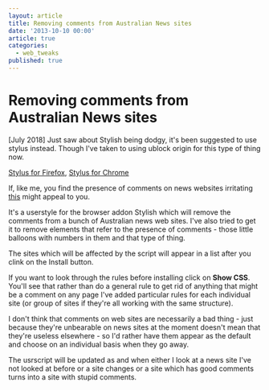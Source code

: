 ```yaml
---
layout: article
title: Removing comments from Australian News sites
date: '2013-10-10 00:00'
article: true
categories:
  - web_tweaks
published: true
---
```


# Removing comments from Australian News sites

\[July 2018\] Just saw about Stylish being dodgy, it's been suggested to use stylus instead. Though I've taken to using ublock origin for this type of thing now.



[Stylus for Firefox](https://addons.mozilla.org/en-US/firefox/addon/styl-us/), [Stylus for Chrome](https://chrome.google.com/webstore/detail/stylus/clngdbkpkpeebahjckkjfobafhncgmne)

If, like me, you find the presence of comments on news websites irritating [this](http://userstyles.org/styles/91054/remove-comments-on-australian-news-sites) might appeal to you. 

It's a userstyle for the browser addon Stylish which will remove the comments from a bunch of Australian news web sites. I've also tried to get it to remove elements that refer to the presence of comments - those little balloons with numbers in them and that type of thing.



The sites which will be affected by the script will appear in a list after you clink on the Install button.

If you want to look through the rules before installing click on **Show CSS**. You'll see that rather than do a general rule to get rid of anything that might be a comment on any page I've added particular rules for each individual site (or group of sites if they're all working with the same structure).

I don't think that comments on web sites are necessarily a bad thing - just because they're unbearable on news sites at the moment doesn't mean that they're useless elsewhere - so I'd rather have them appear as the default and choose on an individual basis when they go away. 

The usrscript will be updated as and when either I look at a news site I've not looked at before or a site changes or a site which has good comments turns into a site with stupid comments.

